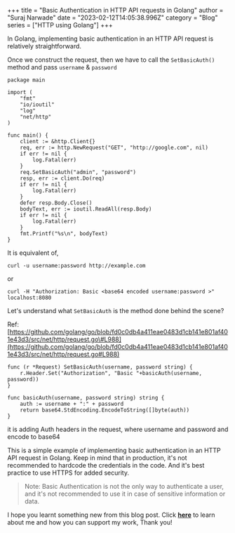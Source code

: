 +++
title = "Basic Authentication in HTTP API requests in Golang"
author = "Suraj Narwade"
date = "2023-02-12T14:05:38.996Z"
category = "Blog"
series = ["HTTP using Golang"]
+++

In Golang, implementing basic authentication in an HTTP API request is relatively straightforward.


Once we construct the request, then we have to call the `SetBasicAuth()` method and pass `username` \& `password`



```
package main

import (
    "fmt"
    "io/ioutil"
    "log"
    "net/http"
)

func main() {
    client := &http.Client{}
    req, err := http.NewRequest("GET", "http://google.com", nil)
    if err != nil {
        log.Fatal(err)
    }
    req.SetBasicAuth("admin", "password")
    resp, err := client.Do(req)
    if err != nil {
        log.Fatal(err)
    }
    defer resp.Body.Close()
    bodyText, err := ioutil.ReadAll(resp.Body)
    if err != nil {
        log.Fatal(err)
    }
    fmt.Printf("%s\n", bodyText)
}

```

It is equivalent of,



```
curl -u username:password http://example.com

```

or



```
curl -H "Authorization: Basic <base64 encoded username:password >" localhost:8080

```

Let's understand what `SetBasicAuth` is the method done behind the scene?


Ref: [https://github.com/golang/go/blob/fd0c0db4a411eae0483d1cb141e801af401e43d3/src/net/http/request.go\#L988](https://github.com/golang/go/blob/fd0c0db4a411eae0483d1cb141e801af401e43d3/src/net/http/request.go#L988)



```
func (r *Request) SetBasicAuth(username, password string) {
    r.Header.Set("Authorization", "Basic "+basicAuth(username, password))
}

func basicAuth(username, password string) string {
    auth := username + ":" + password
    return base64.StdEncoding.EncodeToString([]byte(auth))
}

```

it is adding Auth headers in the request, where username and password and encode to base64


This is a simple example of implementing basic authentication in an HTTP API request in Golang. Keep in mind that in production, it's not recommended to hardcode the credentials in the code. And it's best practice to use HTTPS for added security.



> Note: Basic Authentication is not the only way to authenticate a user, and it's not recommended to use it in case of sensitive information or data.


I hope you learnt something new from this blog post. Click [**here**](https://surajincloud.com/about) to learn about me and how you can support my work, Thank you!


